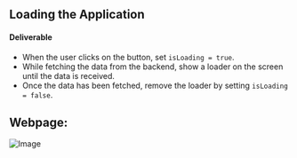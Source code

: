 ## Loading the Application

#### Deliverable
- When the user clicks on the button, set `isLoading = true`.
- While fetching the data from the backend, show a loader on the screen until the data is received.
- Once the data has been fetched, remove the loader by setting `isLoading = false`.

## Webpage:  
![Image](https://github.com/user-attachments/assets/517c3dff-34d5-4fcd-99c4-560102d712b7)
